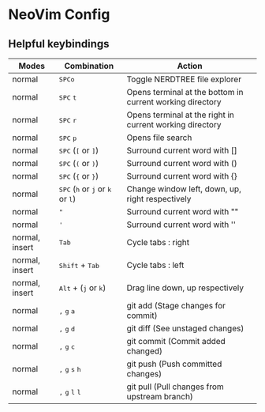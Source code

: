 # NeoVim Config
## Helpful keybindings
Modes | Combination | Action
------------ | ------------ | -------------
normal | <kbd>SPC</kbd><kbd>o</kbd> | Toggle NERDTREE file explorer
normal | <kbd>SPC</kbd> <kbd>t</kbd> | Opens terminal at the bottom in current working directory
normal | <kbd>SPC</kbd> <kbd>r</kbd> | Opens terminal at the right in current working directory
normal | <kbd>SPC</kbd> <kbd>p</kbd> | Opens file search
normal | <kbd>SPC</kbd> (<kbd>[</kbd> or <kbd>]</kbd>) | Surround current word with []
normal | <kbd>SPC</kbd> (<kbd>(</kbd> or <kbd>)</kbd>) | Surround current word with ()
normal | <kbd>SPC</kbd> (<kbd>{</kbd> or <kbd>}</kbd>) | Surround current word with {}
normal | <kbd>SPC</kbd> (<kbd>h</kbd> or <kbd>j</kbd> or <kbd>k</kbd> or <kbd>l</kbd>) | Change window left, down, up, right respectively
normal | <kbd>"</kbd> | Surround current word with ""
normal | <kbd>'</kbd> | Surround current word with ''
normal, insert | <kbd>Tab</kbd> | Cycle tabs : right
normal, insert | <kbd>Shift</kbd> + <kbd>Tab</kbd> | Cycle tabs : left
normal, insert | <kbd>Alt</kbd> + (<kbd>j</kbd> or <kbd>k</kbd>)  | Drag line down, up respectively
normal | <kbd>,</kbd> <kbd>g</kbd> <kbd>a</kbd> | git add (Stage changes for commit)
normal | <kbd>,</kbd> <kbd>g</kbd> <kbd>d</kbd> | git diff (See unstaged changes)
normal | <kbd>,</kbd> <kbd>g</kbd> <kbd>c</kbd> | git commit (Commit added changed)
normal | <kbd>,</kbd> <kbd>g</kbd> <kbd>s</kbd> <kbd>h</kbd> | git push (Push committed changes)
normal | <kbd>,</kbd> <kbd>g</kbd> <kbd>l</kbd> <kbd>l</kbd> | git pull (Pull changes from upstream branch)
